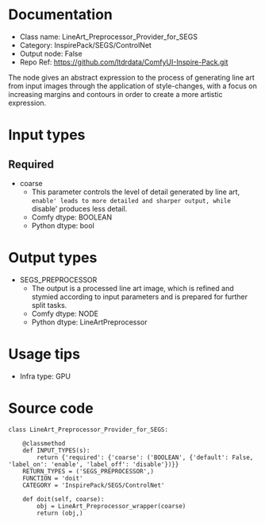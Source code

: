 # Documentation
- Class name: LineArt_Preprocessor_Provider_for_SEGS
- Category: InspirePack/SEGS/ControlNet
- Output node: False
- Repo Ref: https://github.com/ltdrdata/ComfyUI-Inspire-Pack.git

The node gives an abstract expression to the process of generating line art from input images through the application of style-changes, with a focus on increasing margins and contours in order to create a more artistic expression.

# Input types
## Required
- coarse
    - This parameter controls the level of detail generated by line art, `enable' leads to more detailed and sharper output, while `disable' produces less detail.
    - Comfy dtype: BOOLEAN
    - Python dtype: bool

# Output types
- SEGS_PREPROCESSOR
    - The output is a processed line art image, which is refined and stymied according to input parameters and is prepared for further split tasks.
    - Comfy dtype: NODE
    - Python dtype: LineArtPreprocessor

# Usage tips
- Infra type: GPU

# Source code
```
class LineArt_Preprocessor_Provider_for_SEGS:

    @classmethod
    def INPUT_TYPES(s):
        return {'required': {'coarse': ('BOOLEAN', {'default': False, 'label_on': 'enable', 'label_off': 'disable'})}}
    RETURN_TYPES = ('SEGS_PREPROCESSOR',)
    FUNCTION = 'doit'
    CATEGORY = 'InspirePack/SEGS/ControlNet'

    def doit(self, coarse):
        obj = LineArt_Preprocessor_wrapper(coarse)
        return (obj,)
```
